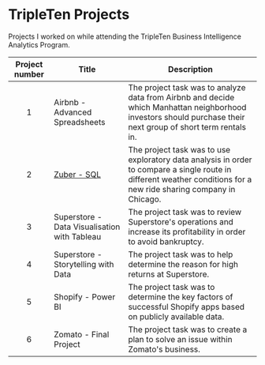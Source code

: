 # TripleTen Projects
Projects I worked on while attending the TripleTen Business Intelligence Analytics Program.


| Project number | Title | Description |
| :-----------: | ----------- |----------- |
| 1 | Airbnb - Advanced Spreadsheets | The project task was to analyze data from Airbnb and decide which Manhattan neighborhood investors should purchase their next group of short term rentals in. |
| 2 | [Zuber - SQL](https://github.com/erikacarlier/TripleTen-Projects/blob/95a39ebe0e0dfb289ee972a22edc98212da2c1bf/Zuber/Zuber.md) | The project task was to use exploratory data analysis in order to compare a single route in different weather conditions for a new ride sharing company in Chicago. |
| 3 | Superstore - Data Visualisation with Tableau | The project task was to review Superstore's operations and increase its profitability in order to avoid bankruptcy. |
| 4 | Superstore - Storytelling with Data | The project task was to help determine the reason for high returns at Superstore. |
| 5 | Shopify - Power BI | The project task was to determine the key factors of successful Shopify apps based on publicly available data. |
| 6 | Zomato - Final Project | The project task was to create a plan to solve an issue within Zomato's business. |
